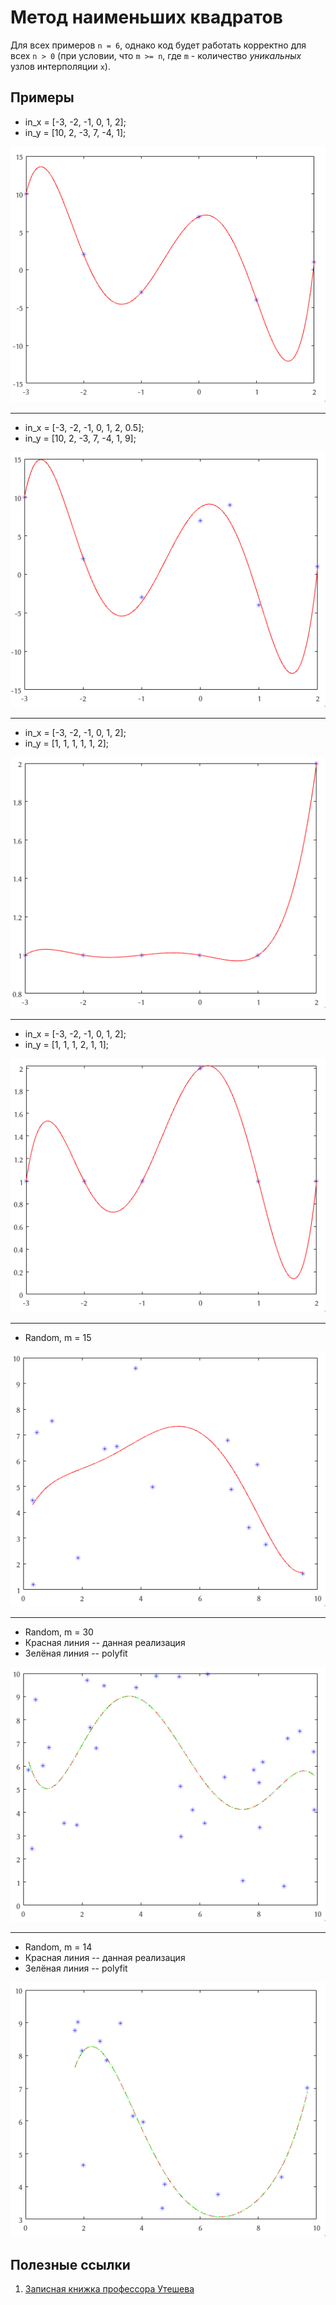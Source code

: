 # Метод наименьших квадратов

Для всех примеров `n = 6`, однако код будет работать корректно для всех `n > 0`
(при условии, что `m >= n`, где `m` - количество _уникальных_ узлов интерполяции `x`).

## Примеры

* in_x = [-3, -2, -1, 0, 1, 2];
* in_y = [10, 2, -3, 7, -4, 1];

![Изображение 1](media/Figure1.png "Изображение 1")

---

* in_x = [-3, -2, -1, 0, 1, 2, 0.5];
* in_y = [10, 2, -3, 7, -4, 1, 9];

![Изображение 2](media/Figure2.png "Изображение 2")

---

* in_x = [-3, -2, -1, 0, 1, 2];
* in_y = [1, 1, 1, 1, 1, 2];

![Изображение 3](media/Figure3.png "Изображение 3")

---

* in_x = [-3, -2, -1, 0, 1, 2];
* in_y = [1, 1, 1, 2, 1, 1];

![Изображение 4](media/Figure4.png "Изображение 4")

---

* Random, m = 15

![Изображение 5](media/Figure5.png "Изображение 5")

---

* Random, m = 30
* Красная линия -- данная реализация
* Зелёная линия -- polyfit

![Изображение 6](media/Figure6.png "Изображение 6")

---

* Random, m = 14
* Красная линия -- данная реализация
* Зелёная линия -- polyfit

![Изображение 7](media/Figure7.png "Изображение 7")

## Полезные ссылки
1. [Записная книжка профессора Утешева](vmath.ru)


